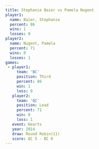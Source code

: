 ```yaml
---
title: Stephanie Baier vs Pamela Nugent
player1:                
  name: Baier, Stephanie
  percent: 86           
  wins: 1               
  losses: 0             
player2:                
  name: Nugent, Pamela  
  percent: 71           
  wins: 0               
  losses: 1             
games:
 - player1:         
     team: 'BC'     
     position: Third
     percent: 86    
     win: 1         
     loss: 0        
   player2:        
     team: 'QC'    
     position: Lead
     percent: 71   
     win: 0        
     loss: 1       
   event: Hearts        
   year: 2014           
   draw: Round Robin(11)
   score: QC 5 - BC 6   
---
```

